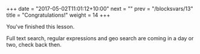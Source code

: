 +++
date = "2017-05-02T11:01:12+10:00"
next = "" <!--"/search/1"-->
prev = "/blocksvars/13"
title = "Congratulations!"
weight = 14
+++

You've finished this lesson.

Full text search, regular expressions and geo search are coming in a day or two, check back then.

<!--Next up, string and geo searching.  Or use the index to go to another topic.-->
